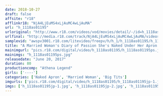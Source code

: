 ```yaml
---
date: 2018-10-27
draft: false
affsite: "r18"
afflinkr18: "NjA4LjEuMS4xLjAuMC4wLjAuMA"
url: "h_1118as01195"
urloriginal: "http://www.r18.com/videos/vod/movies/detail/-/id=h_1118as01195"
urlfinal: "http://media.r18.com/track/NjA4LjEuMS4xLjAuMC4wLjAuMA/videos/vod/movies/detail/-/id=h_1118as01195"
samplevid: "awspv3001.r18.com/litevideo/freepv/h/h_1/h_1118as01195/h_1118as01195_dmb_s.mp4"
title: "A Married Woman's Diary of Passion She's Naked Under Her Apron! Do You Really Want It That Bad, Lady?"
mainimgurl: "pics.r18.com/digital/video/h_1118as01195/h_1118as01195ps.jpg"
mainimgs: "h_1118as01195ps.jpg"
releasedate: "June 20, 2017"
duration: 80
productioncomp: "Athena Legend"
girls: ['----']
categories: ['Naked Apron', 'Married Woman', 'Big Tits']
imgurls: ['pics.r18.com/digital/video/h_1118as01195/h_1118as01195jp-1.jpg', 'pics.r18.com/digital/video/h_1118as01195/h_1118as01195jp-2.jpg', 'pics.r18.com/digital/video/h_1118as01195/h_1118as01195jp-3.jpg', 'pics.r18.com/digital/video/h_1118as01195/h_1118as01195jp-4.jpg', 'pics.r18.com/digital/video/h_1118as01195/h_1118as01195jp-5.jpg', 'pics.r18.com/digital/video/h_1118as01195/h_1118as01195jp-6.jpg', 'pics.r18.com/digital/video/h_1118as01195/h_1118as01195jp-7.jpg', 'pics.r18.com/digital/video/h_1118as01195/h_1118as01195jp-8.jpg', 'pics.r18.com/digital/video/h_1118as01195/h_1118as01195jp-9.jpg', 'pics.r18.com/digital/video/h_1118as01195/h_1118as01195jp-10.jpg', 'pics.r18.com/digital/video/h_1118as01195/h_1118as01195jp-11.jpg', 'pics.r18.com/digital/video/h_1118as01195/h_1118as01195jp-12.jpg', 'pics.r18.com/digital/video/h_1118as01195/h_1118as01195jp-13.jpg', 'pics.r18.com/digital/video/h_1118as01195/h_1118as01195jp-14.jpg', 'pics.r18.com/digital/video/h_1118as01195/h_1118as01195jp-15.jpg', 'pics.r18.com/digital/video/h_1118as01195/h_1118as01195jp-16.jpg', 'pics.r18.com/digital/video/h_1118as01195/h_1118as01195jp-17.jpg', 'pics.r18.com/digital/video/h_1118as01195/h_1118as01195jp-18.jpg', 'pics.r18.com/digital/video/h_1118as01195/h_1118as01195jp-19.jpg', 'pics.r18.com/digital/video/h_1118as01195/h_1118as01195jp-20.jpg']
imgs: ['h_1118as01195jp-1.jpg', 'h_1118as01195jp-2.jpg', 'h_1118as01195jp-3.jpg', 'h_1118as01195jp-4.jpg', 'h_1118as01195jp-5.jpg', 'h_1118as01195jp-6.jpg', 'h_1118as01195jp-7.jpg', 'h_1118as01195jp-8.jpg', 'h_1118as01195jp-9.jpg', 'h_1118as01195jp-10.jpg', 'h_1118as01195jp-11.jpg', 'h_1118as01195jp-12.jpg', 'h_1118as01195jp-13.jpg', 'h_1118as01195jp-14.jpg', 'h_1118as01195jp-15.jpg', 'h_1118as01195jp-16.jpg', 'h_1118as01195jp-17.jpg', 'h_1118as01195jp-18.jpg', 'h_1118as01195jp-19.jpg', 'h_1118as01195jp-20.jpg']
---
```

